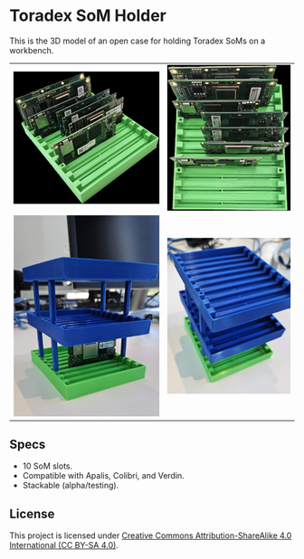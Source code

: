 # Toradex SoM Holder #

This is the 3D model of an open case for holding Toradex SoMs on a workbench.

| | |
|-|-|
|![isometric01](.multimedia/isometric01.png)|![top01](.multimedia/top01.png)|
|![stacked01](.multimedia/stacked01.jpg)|![stacked02](.multimedia/stacked02.jpg)|

## Specs ##

* 10 SoM slots.
* Compatible with Apalis, Colibri, and Verdin.
* Stackable (alpha/testing).

## License ##

This project is licensed under [Creative Commons Attribution-ShareAlike 4.0 International (CC BY-SA 4.0)](https://creativecommons.org/licenses/by-sa/4.0/).
